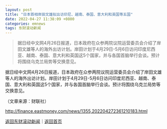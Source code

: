 ```yaml
---
layout: post
title: "日本首相岸田文雄拟出访印尼、越南、泰国、意大利和英国等五国"
date: 2022-04-27 11:38:09 +0800
categories: emnews
tags: 东财滚动新闻
---
```

> 据日经中文网4月26日报道，日本政府在众参两院议院运营委员会介绍了岸田文雄等人的海外出访计划。岸田计划于4月29日-5月6日访问印度尼西亚、越南、泰国、意大利和英国这5个国家，并与各国首脑举行会谈。预计将围绕乌克兰局势等交换意见。

<p>据日经中文网4月26日报道，日本政府在众参两院议院运营委员会介绍了岸田文雄等人的海外出访计划。岸田计划于4月29日-5月6日访问印度尼西亚、越南、泰国、意大利和英国这5个国家，并与各国首脑举行会谈。预计将围绕乌克兰局势等交换意见。</p><p class="em_media">（文章来源：财联社）</p>

<http://finance.eastmoney.com/news/1355,202204272361210183.html>

[返回东财滚动新闻](//finews.withounder.com/emnews/)｜[返回首页](//finews.withounder.com/)